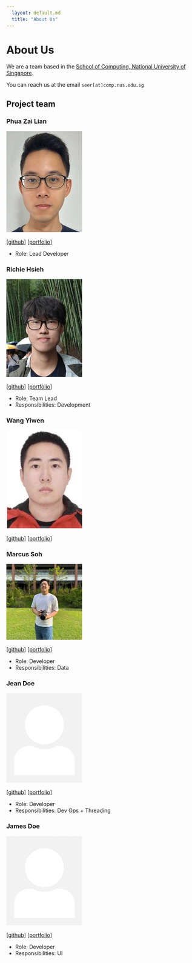 ```yaml
---
  layout: default.md
  title: "About Us"
---
```


# About Us

We are a team based in the [School of Computing, National University of Singapore](http://www.comp.nus.edu.sg).

You can reach us at the email `seer[at]comp.nus.edu.sg`

## Project team

### Phua Zai Lian

<img src="images/pzl111.png" width="200px">

[[github](https://github.com/pzl111)]
[[portfolio](team/pzl111.md)]

* Role: Lead Developer

### Richie Hsieh

<img src="images/richiehx.png" width="200px">

[[github](http://github.com/richiehx)]
[[portfolio](team/richiehx.md)]

* Role: Team Lead
* Responsibilities: Development

### Wang Yiwen

<img src="images/yiwen.png" width="200px">

[[github](http://github.com/yiwen101)]
[[portfolio](team/yiwen.md)]
### Marcus Soh

<img src="images/marcus.jpg" width="200px">

[[github](http://github.com/HollaG)] [[portfolio](team/marcus.md)]

* Role: Developer
* Responsibilities: Data

### Jean Doe

<img src="images/johndoe.png" width="200px">

[[github](http://github.com/johndoe)]
[[portfolio](team/johndoe.md)]

* Role: Developer
* Responsibilities: Dev Ops + Threading

### James Doe

<img src="images/johndoe.png" width="200px">

[[github](http://github.com/johndoe)]
[[portfolio](team/johndoe.md)]

* Role: Developer
* Responsibilities: UI
